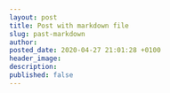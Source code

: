 ```yaml
---
layout: post
title: Post with markdown file
slug: past-markdown
author:
posted_date: 2020-04-27 21:01:28 +0100
header_image:
description:
published: false
---
```


